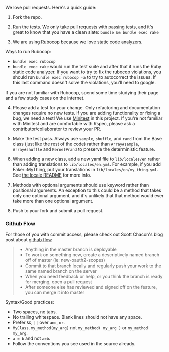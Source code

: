 We love pull requests. Here's a quick guide:

1. Fork the repo.

2. Run the tests. We only take pull requests with passing tests, and it's great
to know that you have a clean slate: `bundle && bundle exec rake`

3. We are using [Rubocop](https://github.com/bbatsov/rubocop) because we love static code analyzers. 

Ways to run Rubocop:
- `bundle exec rubocop`
- `bundle exec rake` would run the test suite and after that it runs the Ruby static code analyzer.
If you want to try to fix the rubocop violations, you should run `bundle exec rubocop -a` to try to autocorrect the issues. If this last command doesn't solve the violations, you'll need to google.

If you are not familiar with Rubocop, spend some time studying their page and a few study cases on the internet.

4. Please add a test for your change. Only refactoring and documentation changes
require no new tests. If you are adding functionality or fixing a bug, we need
a test! We use [Minitest](https://github.com/seattlerb/minitest) in this project. If you're not familiar with Minitest and are comfortable with Rspec, please ask a contributor/collaborator to review your PR.

5. Make the test pass. Always use `sample`, `shuffle`, and `rand` from
the Base class (just like the rest of the code) rather than
`Array#sample`, `Array#shuffle` and `Kernel#rand` to preserve the
deterministic feature.

6. When adding a new class, add a new yaml file to
`lib/locales/en` rather than adding translations to
`lib/locales/en.yml`.  For example, if you add Faker::MyThing,
put your translations in `lib/locales/en/my_thing.yml`.  See [the locale
README](./lib/locales/en/README.md) for more info.

7. Methods with optional arguments should use keyword rather than positional 
arguments. An exception to this could be a method that takes only one 
optional argument, and it's unlikely that that method would ever take more
than one optional argument.

8. Push to your fork and submit a pull request.

### Github Flow

For those of you with commit access, please check out Scott Chacon's blog post about [github flow](http://scottchacon.com/2011/08/31/github-flow.html)

> * Anything in the master branch is deployable
> * To work on something new, create a descriptively named branch off of master (ie: new-oauth2-scopes)
> * Commit to that branch locally and regularly push your work to the same named branch on the server
> * When you need feedback or help, or you think the branch is ready for merging, open a pull request
> * After someone else has reviewed and signed off on the feature, you can merge it into master

Syntax/Good practices:

* Two spaces, no tabs.
* No trailing whitespace. Blank lines should not have any space.
* Prefer `&&`, `||` over `and`, `or`.
* `MyClass.my_method(my_arg)` not `my_method( my_arg )` or `my_method my_arg`.
* `a = b` and not `a=b`.
* Follow the conventions you see used in the source already.
